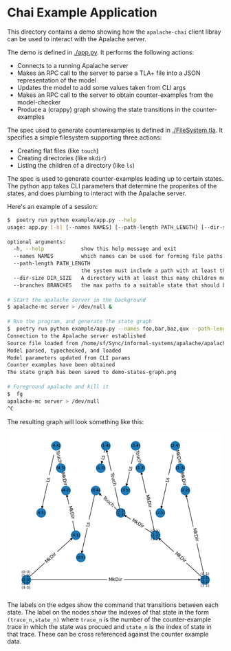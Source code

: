 # Chai Example Application

This directory contains a demo showing how the `apalache-chai` client libray can be
used to interact with the Apalache server.

The demo is defined in [./app.py](./app.py). It performs the following actions:

- Connects to a running Apalache server
- Makes an RPC call to the server to parse a TLA+ file into a JSON representation
  of the model
- Updates the model to add some values taken from CLI args
- Makes an RPC call to the server to obtain counter-examples from the
  model-checker
- Produce a (crappy) graph showing the state transitions in the counter-examples

The spec used to generate counterexamples is defined in
[./FileSystem.tla](./FileSystem.tla). It specifies a simple filesystem
supporting three actions:

- Creating flat files (like `touch`)
- Creating directories (like `mkdir`)
- Listing the children of a directory  (like `ls`)

The spec is used to generate counter-examples leading up to certain states. The
python app takes CLI parameters that determine the properites of the states, and
does plumbing to interact with the Apalache server.

Here's an example of a session:

```sh
$  poetry run python example/app.py --help
usage: app.py [-h] [--names NAMES] [--path-length PATH_LENGTH] [--dir-size DIR_SIZE] [--branches BRANCHES]

optional arguments:
  -h, --help            show this help message and exit
  --names NAMES         which names can be used for forming file paths
  --path-length PATH_LENGTH
                        the system must include a path with at least this many components
  --dir-size DIR_SIZE   A directory with at least this many children must exist
  --branches BRANCHES   the max paths to a suitable state that should be found

# Start the apalache server in the background
$ apalache-mc server > /dev/null &

# Run the program, and generate the state graph
$  poetry run python example/app.py --names foo,bar,baz,qux --path-length 4 --branches 5
Connection to the Apalache server established
Source file loaded from /home/sf/Sync/informal-systems/apalache/apalache-chai/example/FileSystem.tla
Model parsed, typechecked, and loaded
Model parameters updated from CLI params
Counter examples have been obtained
The state graph has been saved to demo-states-graph.png

# Foreground apalache and kill it
$  fg
apalache-mc server > /dev/null
^C
```

The resulting graph will look something like this:

![Example of state graph](./demo-states-graph.png)

The labels on the edges show the command that transitions between each state.
The label on the nodes show the indexes of that state in the form
`(trace_n,state_n)` where `trace_n` is the number of the counter-example trace
in which the state was procued and `state_n` is the index of state in that
trace. These can be cross referenced against the counter example data.
